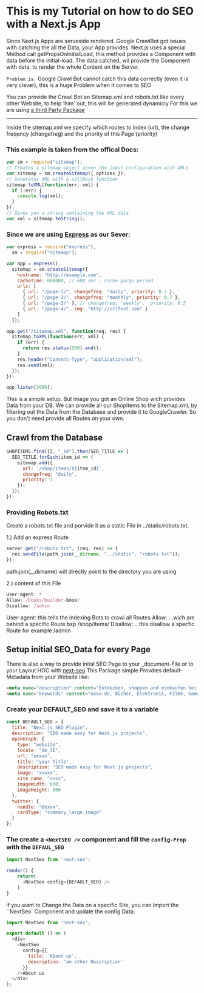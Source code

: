 # This is my Tutorial on how to do SEO with a Next.js App

Since Next.js Apps are serveside rendered. Google CrawlBot got issues with catching the all the Data, your App provides.
Next.js uses a special Method call getPropsOnInitialLoad, this method provides a Component with data before the initial-load. The data catched, wil provide the Component with data, to render the whole Content on the Server.

`Problem is:` Google Crawl Bot cannot catch this data correctly (even it is very clever), this is a huge Problem when it comes to SEO

You can provide the Crawl Bot an Sitemap.xml and robots.txt like every other Website, to help 'him' out, this will be generated dynamicly
For this we are using [a third Party Package](https://github.com/ekalinin/sitemap.js)
  
----

Inside the sitemap.xml we specify which routes to index (url), the change freqency (changefreg) and the priority of this Page (priority)

### This example is taken from the offical Docs:

```javascript
var sm = require("sitemap");
// Creates a sitemap object given the input configuration with URLs
var sitemap = sm.createSitemap({ options });
// Generates XML with a callback function
sitemap.toXML(function(err, xml) {
  if (!err) {
    console.log(xml);
  }
});
// Gives you a string containing the XML data
var xml = sitemap.toString();
```

### Since we are using [Express]('https://www.npmjs.com/package/express') as our Sever:

```javascript
var express = require("express"),
  sm = require("sitemap");

var app = express(),
  sitemap = sm.createSitemap({
    hostname: "http://example.com",
    cacheTime: 600000, // 600 sec - cache purge period
    urls: [
      { url: "/page-1/", changefreq: "daily", priority: 0.3 },
      { url: "/page-2/", changefreq: "monthly", priority: 0.7 },
      { url: "/page-3/" }, // changefreq: 'weekly',  priority: 0.5
      { url: "/page-4/", img: "http://urlTest.com" }
    ]
  });

app.get("/sitemap.xml", function(req, res) {
  sitemap.toXML(function(err, xml) {
    if (err) {
      return res.status(500).end();
    }
    res.header("Content-Type", "application/xml");
    res.send(xml);
  });
});

app.listen(3000);
```

This is a simple setup.
But image you got an Online Shop wich provides Data from your DB.
We can provide all our ShopItems to the Sitemap.xml, by filtering out the Data from
the Database and provide it to GoogleCrawler. So you don't need provide all Routes on your own.

## Crawl from the Database

```javascript
SHOPITEMS.find({}, "_id").then(SEO_TITLE => {
  SEO_TITLE.forEach(item_id => {
    sitemap.add({
      url: `/shop/items/${item_id}`,
      changefreq: "daily",
      priority: 1
    });
  });
});
```

### Providing Robots.txt

Create a robots.txt file and porvide it as a static File in ../static/robots.txt.

1.) Add an express Route

```javascript
server.get("/robots.txt", (req, res) => {
  res.sendFile(path.join(__dirname, "../static", "robots.txt"));
});
```

path.join(\_\_dirname) will directly point to the directory you are using

2.) content of this File

```javascript
User-agent: *
Allow: /books/builder-book/
Disallow: /admin
```

User-agent: this tells the indexing Bots to crawl all Routes
Allow: ...wich are behind a specific Route bsp /shop/items/
Disallow: ...this disallow a specfic Route for example /admin

## Setup initial SEO_Data for every Page

There is also a way to provide inital SEO Page to your \_document-File or to your Layout HOC with [next-seo]('https://www.npmjs.com/package/next-seo')
This Package simple Provdies default-Metadata from your Website like:

```HTML
<meta name="description" content="Entdecken, shoppen und einkaufen bei Amazon.de: Günstige Preise für Elektronik &amp; Foto, Filme, Musik, Bücher, Games, Spielzeug, Sportartikel, Drogerie &amp; mehr bei Amazon.de">
<meta name="keywords" content="xxxx.de, Bücher, Elektronik, Filme, Games, Sportartikel, Schuhe, Spielzeug, Drogerie, Musik, MP3">
```

### Create your DEFAULT_SEO and save it to a variable

```javascript
const DEFAULT_SEO = {
  title: "Next.js SEO Plugin",
  description: "SEO made easy for Next.js projects",
  openGraph: {
    type: "website",
    locale: "de_IE",
    url: "xxxxx",
    title: "your Title",
    description: "SEO made easy for Next.js projects",
    image: "xxxxx",
    site_name: "xxxx",
    imageWidth: 600,
    imageHeight: 600
  },
  twitter: {
    handle: "@xxxx",
    cardType: "summary_large_image"
  }
};
```

### The create a `<NextSEO />` component and fill the `config-Prop` with the `DEFAUL_SEO`

```javascript
import NextSeo from 'next-seo';

render() {
    return(
      <NextSeo config={DEFAULT_SEO} />
    )
}
```

if you want to Change the Data on a specific Site, you can Import the ``NextSeo` Component and update the config Data:

````javascript
import NextSeo from 'next-seo';

export default () => (
  <div>
    <NextSeo
      config={{
        title: 'About us',
        description: 'an other Description'
      }}
    />About us
  </div>
);

